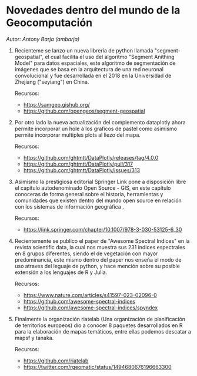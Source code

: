# **Novedades dentro del mundo de la Geocomputación** 

*Autor: Antony Barja  (ambarja)*

1. Recienteme se lanzo un nueva librería de python llamada "segment-geospatial", el cual facilita el uso del algoritmo "Segment Anithing Model" para datos espaciales, este algoritmo de segmentación de imágenes que se basa en la arquitectura de una red neuronal convolucional y fue desarrollada en el 2018 en la Universidad de Zhejiang ("seyiang") en China.
 
    Recursos: 
    - https://samgeo.gishub.org/
    - https://github.com/opengeos/segment-geospatial
  

2. Por otro lado la nueva actualización del complemento dataplotly ahora permite incorporar un hole a los graficos de pastel como asimismo permite incorporar multiples plots al liezo del mapa.

    Recursos: 
    - https://github.com/ghtmtt/DataPlotly/releases/tag/4.0.0
    - https://github.com/ghtmtt/DataPlotly/pull/317
    - https://github.com/ghtmtt/DataPlotly/issues/313


3. Asimismo la prestigiosa editorial Springer Link pone a disposición libre el capítulo autodenominado Open Source - GIS, en este capítulo conoceras de forma general sobre el historia, herramientas y comunidades que existen dentro del mundo open source en relación con los sistemas de información geográfica .
 
    Recursos: 
    - https://link.springer.com/chapter/10.1007/978-3-030-53125-6_30
 

4. Recientemente se publico el paper de "Awesome Spectral Indices" en la revista scientific data, la cual nos muestra sus 231 indices espectrales en 8 grupos diferentes, siendo el de vegetación con mayor predominancia, este mismo dentro del paper nos enseña el modo de uso atraves del leguaje de python, y hace mención sobre su posible extensión a los lenguajes de R y Julia.
 
    Recursos: 
    - https://www.nature.com/articles/s41597-023-02096-0
    - https://github.com/awesome-spectral-indices
    - https://github.com/awesome-spectral-indices/spyndex


5. Finalmente la organización riatelab (Una organización de planificación de territorios europeos) dío a conocer 8 paquetes desarrollados en R para la elaboración de mapas temáticos, entre ellas podemos descatar a mapsf y tanaka.

    Recursos: 
    - https://github.com/riatelab
    - https://twitter.com/rgeomatic/status/1494680676196663300

  